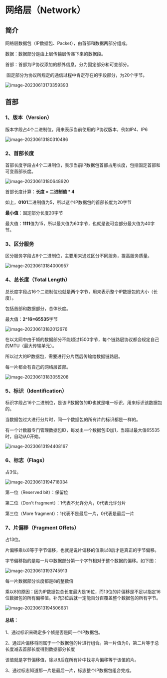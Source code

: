 # 网络层（Network）

## 简介

网络层数据包（IP数据包、Packet），由首部和数据两部分组成。

数据：数据部分是由上层传输层传递下来的数据段。

首部：首部为IP协议添加的额外信息，分为固定部分和可变部分。

​	固定部分为协议所规定的通信过程中肯定存在的字段部分，为20个字节。

![image-20230613173359393](image-20230613173359393.png)

## 首部

### 1、版本（Version）

版本字段占4个二进制位，用来表示当前使用的IP协议版本，例如IP4、IP6

<img src="image-20230613180310486.png" alt="image-20230613180310486"  />

### 2、首部长度

首部长度字段占4个二进制位，表示当前IP数据包首部占用长度，包括固定首部和可变首部长度。

![image-20230613180648920](image-20230613180648920.png)

首部长度计算：**长度 = 二进制值 * 4**

如上，**0101**二进制值为5，所以这个IP数据包的首部长度为20字节

**最小值**：固定部分长度20字节

最大值：**1111**值为15，所以最大值为60字节，也就是说可变部分最大值为40字节。

### 3、区分服务

区分服务字段占8个二进制位，主要用来通过区分不同服务，提高服务质量。

![image-20230613184000957](image-20230613184000957.png)

### 4、总长度（Total Length）

总长度字段占16个二进制位也就是两个字节，用来表示整个IP数据包的大小（长度）。

包括首部和数据部分，总体长度。

最大值：**2^16=65535**字节

![image-20230613182012676](image-20230613182012676.png)

在以太网中由于帧的数据部分不能超过1500字节，每个链路层协议都会规定自己的MTU（最大传输单元）。

所以过大的IP数据包，需要进行分片然后传输给数据链路层。

每一片都会有自己的网络层首部。

![image-20230613183055208](image-20230613183055208.png)

### 5、标识（Identification）

标识字段占16个二进制位，是该IP数据包的ID也就是唯一标识，用来标识该数据包的。

当数据包过大进行分片时，同一个数据包的所有片的标识都是一样的。

有一个计数器专门管理数据包ID，每发出一个数据包ID加1，当超过最大值65535时，自动从0开始。

![image-20230613194408167](image-20230613194408167.png)

### 6、标志（Flags）

占3位。

![image-20230613194718034](image-20230613194718034.png)

第一位（Reserved bit）：保留位

第二位（Don't fragment）：1代表不允许分片，0代表允许分片

第三位（More fragment）：1代表不是最后一片，0代表是最后一片

### 7、片偏移（Fragment Offets）

占13位。

片偏移乘以8等于字节偏移，也就是说片偏移的值乘以8后才是真正的字节偏移。

字节偏移指的是每一片中数据部分第一个字节相对于整个数据的偏移。如下图：

![image-20230613193745913](image-20230613193745913.png)

每一片数据部分长度都是8的整数倍

乘以8的原因：因为IP数据包总长度最大是16位，而13位的片偏移是不足以指定16位数据包的所有偏移值。补充3位后就一定能百分百覆盖整个数据包的所有字节。

![image-20230613194506631](image-20230613194506631.png)

#### 总结：

1、通过标识来确定多个帧是否是同一个IP数据包。

2、通过片偏移将同属于一个数据包的片进行组合。第一片值为0，第二片等于总长度减去首部长度得到数据部分长度

该值就是字节偏移值，除以8后在所有片中找寻片偏移等于该值的片。

3、通过标志知道那一片是最后一片，标志整个IP数据包组合完成。

